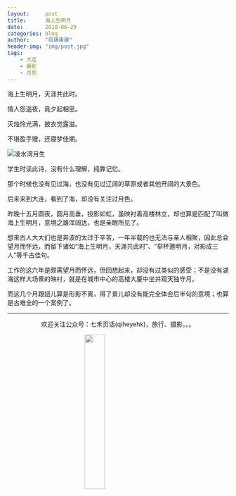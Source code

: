 ```yaml
---
layout:     post
title:      海上生明月
date:       2018-06-29
categories: blog
author:     "琉璃康康"
header-img: "img/post.jpg"
tags:
    - 大连
    - 摄影
    - 月亮
---
```



<style>
img{
  display:block;
  margin:0
  auto;
}
</style>

<meta name="referrer" content="never">

海上生明月，天涯共此时。

情人怨遥夜，竟夕起相思。

灭烛怜光满，披衣觉露滋。

不堪盈手赠，还寝梦佳期。

![凌水湾月生][1]

学生时读此诗，没有什么理解，纯靠记忆。

那个时候也没有见过海，也没有见过辽阔的草原或者其他开阔的大景色。

后来来到大连，看到了海，却没有关注过月色。

昨晚十五月圆夜，圆月高垂，投影如虹，虽映衬着高楼林立，却也算是匹配了叫做海上生明月，意境之雄浑阔达，也是亲眼所见了。

想来古人大大们也是奔波的太过于辛苦，一年半载的也无法与亲人相聚，因此总会望月而怀远，而留下诸如“海上生明月，天涯共此时”、“举杯邀明月，对影成三人”等千古佳句。

工作的这六年是颇需望月而怀远，但回想起来，却没有过类似的感受；不是没有湖海这样大场景的映衬，就是在城市中心的高楼大厦中坐井观天独守月。

而这几个月跟妞儿算是形影不离，得了景儿却没有能完全体会后半句的意境；也算是古难全的一个案例了。

------------
<p align="center">欢迎关注公众号：七禾页话(qiheyehk)，旅行、摄影。。。</p>
<img src="https://mmbiz.qpic.cn/mmbiz_jpg/QqiaFS6NT0eD1g2UjYu4VfCGHmbhgVqOAnNnJQfN7ZhRVUCopYOsfpPtIEB95VNEqu8trAxJXzGDg01ka6z6wzQ/0?wx_fmt=jpeg" width="30%" />

  [1]: https://mmbiz.qpic.cn/mmbiz_jpg/QqiaFS6NT0eCnzGQofzLjA9KAnHw3GCk5EulgQbHOOGE0pSVAkGN2LZLB9jUvfJlOKKN0Y6xUrlwTIrToibUibHZA/0?wx_fmt=jpeg


